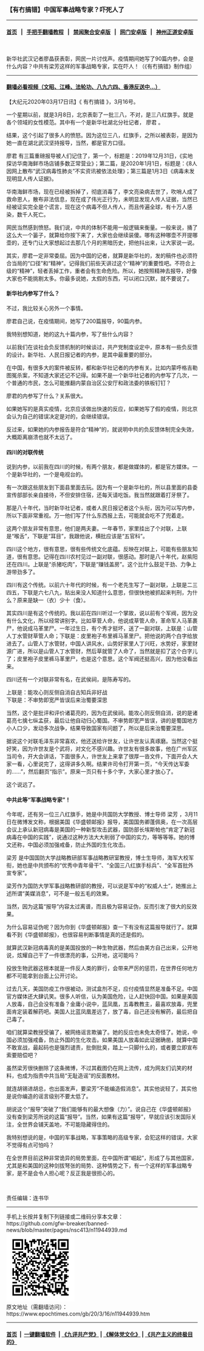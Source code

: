 ### 【有冇搞错】中国军事战略专家？吓死人了
------------------------

#### [首页](https://github.com/gfw-breaker/banned-news/blob/master/README.md) &nbsp;&nbsp;|&nbsp;&nbsp; [手把手翻墙教程](https://github.com/gfw-breaker/guides/wiki) &nbsp;&nbsp;|&nbsp;&nbsp; [禁闻聚合安卓版](https://github.com/gfw-breaker/bn-android) &nbsp;&nbsp;|&nbsp;&nbsp; [网门安卓版](https://github.com/oGate2/oGate) &nbsp;&nbsp;|&nbsp;&nbsp; [神州正道安卓版](https://github.com/SzzdOgate/update) 



<div><img alt="" class="aligncenter wp-post-image" src="https://i.epochtimes.com/assets/uploads/2020/03/WhatsApp-Image-2020-03-16-at-8.37.28-AM-600x400.jpeg"/>
<div class="red16 caption">
 <p>
  新华社武汉记者廖晶获表彰，网民一片讨伐声。疫情期间她写了90篇内参，会是什么内容？中共有梁芳这样的军事战略专家，实在吓人！（《有冇搞错》制作组）
 </p>
</div>
</div><hr/>

#### [翻墙必看视频（文昭、江峰、法轮功、八九六四、香港反送中...）](https://github.com/gfw-breaker/banned-news/blob/master/pages/link3.md)

<div><p>
 【大纪元2020年03月17日讯】《
 <ok href="https://www.epochtimes.com/gb/tag/%E6%9C%89%E5%86%87%E6%90%9E%E9%94%99.html">
  有冇搞错
 </ok>
 》，3月16号。
</p>
<p>
 一个星期以前，就是3月8日，北京表彰了一批三八，不对，是三八红旗手。就是各个领域的女性模范。其中有一个是新华社湖北分社记者，
 <ok href="https://www.epochtimes.com/gb/tag/%E5%BB%96%E5%90%9B.html">
  廖君
 </ok>
 。
</p>
<p>
 结果，这个引起了很多人的愤怒。因为这位三八，红旗手，之所以被表彰，是因为她一直在湖北武汉坚持报导，当然，都是官方口径。
</p>
<p>
</p>
<p>
 <ok href="https://www.epochtimes.com/gb/tag/%E5%BB%96%E5%90%9B.html">
  廖君
 </ok>
 有三篇重磅报导被人们记住了，第一个，标题是：2019年12月31日，《实地探访华南海鲜市场店铺多数正常营业》；第二篇，是2020年1月1日，标题是：《8人因网上散布“武汉病毒性肺炎”不实资讯被依法处理》；第三篇是1月3日《病毒未发现明显人传人证据》。
</p>
<p>
 华南海鲜市场，现在已经被拆掉了，彻底消毒了，李文亮染病去世了，吹哨人成了救命恩人，散布非法信息，现在成了伟光正行为，未明显发现人传人证据，当然已经被证实完全是个谎言，现在这个病毒不但人传人，而且传遍全球，有十万人感染，数千人死亡。
</p>
<p>
 网民当然感到愤怒。我们说，中共的体制不能用一般逻辑来衡量。一般来说，捅了这么大一个篓子，就算给你按下来了，大家也会继续装傻。哪有这种哪壶不开提哪壶的，还专门让大家想起过去那几个月的黑暗历史，把他抖出来，让大家说一说。
</p>
<p>
 其实，廖君一定非常委屈。因为中国的记者，就算是新华社的，发的稿件也必须符合当局的“口径”和“精神”。记得我们前些天讲过这个“精神”的重要性吧。不符合上级的“精神”，轻者丢掉工作，重者会有生命危险。所以，她按照精神去报导，好像大家也不能挑剔太多。你最多说她，太假的东西，可以闭口沉默，就不要说了。
</p>
<h4>
 新华社内参写了什么？
</h4>
<p>
 不过，我比较关心另外一个事情。
</p>
<p>
 廖君自己说，在疫情期间，她写了200篇报导，90篇内参。
</p>
<p>
 我特别想知道，她的这九十篇内参，写了些什么内容？
</p>
<p>
 以前我们在谈社会负反馈机制的时候谈过，共产党制度设定中，原本有一些负反馈的设计。新华社、人民日报记者的内参，是其中最重要的部分。
</p>
<p>
 在中国，有很多大的案件被反转，都和新华社记者的内参有关。比如内蒙呼格吉勒图冤杀案，不知道大家还记不记得。如果不是一个新华社记者的内参写了几次，一个普通的市民，怎么可能推翻内蒙自治区公安厅和政法委的铁板钉钉？
</p>
<p>
 廖君的内参写了什么？关系很大。
</p>
<p>
 如果她写的是真实疫情，北京应该做出快速的反应，如果她写了假的疫情，则北京会认为自己的错误决定是对的，会继续错误。
</p>
<p>
 反过来，如果她的内参报告是符合“精神”的，就说明中共的负反馈体制完全失效，大概距离崩溃也就不太远了。
</p>
<h4>
 四川的对联传统
</h4>
<p>
 说到内参，以前我在四川的时候，有两个朋友，都是做媒体的，都是官方媒体。一个是新华社的，一个是电视台的。
</p>
<p>
 有一次跟这些朋友到下面县里面去玩。因为有一个是新华社的，所以县里面的县委宣传部部长亲自接待，不但安排住宿，还每天请吃饭。我当然就跟着打牙祭了。
</p>
<p>
 那是八十年代，当时新华社记者，或者人民日报记者这个头衔，因为可以写内参，所以下面非常重视。万一他们写了什么东西报上去，可能就会吃不了兜着走。
</p>
<p>
 这两个朋友非常有意思，他们是两夫妻。一年春节，家里挂出了个对联，上联是“喉舌”，下联是“耳目”，我跟他说，横批应该是“五官科”。
</p>
<p>
 四川这个地方，很有意思，很有些传统文化底蕴。反映在对联上，可能有些朋友知道，很有意思。记得在四川农村见过一副对联，很感动。那时是八十年代，赵紫阳还在四川。上联是“杀猪吃肉”，下联是“赚钱盖房”。这个比什么鼓足干劲、力争上游带劲多了。
</p>
<p>
 四川有这个传统。以前六十年代的时候，有一个老先生写了一副对联，上联是二三四五，下联是六七八九，贴出来没人知道什么意思，但很快他被抓起来判刑，为什么？原来是缺一（衣）少十（食）。
</p>
<p>
 其实四川是有这个传统的。我以前在四川听过一个掌故，说以前有个军阀，因为没有什么文化，所以经常讲别字。比如草菅人命，他说成草管人命，革命军人马革裹尸，他说成马革里尸。一年过生日，有个秀才挺坏，送了一副对联，上联是：山管人丁水管财草管人命；下联是：皮里袍子布里裤马革里尸。把他说的两个白字给放进去了。山管人丁水管财，中国人讲风水，山势好家里人丁兴旺，水势好，家里财源广进，所以是山管人丁水管财，然后草就管了人命了，当然就是扣了这个白字儿了；皮里袍子皮里裤马革里尸，也是这个意思。这个军阀还挺高兴，因为他没看出来。
</p>
<p>
 四川还有一个对联非常有名，在武侯祠，是陈寿写的。
</p>
<p>
 上联是：能攻心则反侧自消自古知兵非好战
 <br/>
 下联是：不审势即宽严皆误后来治蜀要深思
</p>
<p>
 当然，这个是批评和评价诸葛亮的，因为在武侯祠。能攻心则反侧自消，说的是诸葛亮七擒七纵孟获，最后让他自动归心蜀国。不审势即宽严皆误，讲的是蜀国地方小人口少，发动多次战争，结果导致国家有问题了，所以是后来治蜀要深思。
</p>
<p>
 据说这个对联毛泽东非常喜欢，他还送给许世友，让许世友认真琢磨。当然这个挺好笑，因为许世友是个武将，对文化不感兴趣。许世友有很多故事，他在广州军区当司令，开大会讲话，下面很多人，许世友上来拿了很厚一沓文件，下面开会人大家一看，心里说完了，这得讲多久啊。结果许司令打开第一页，“今天传达军委的……”，然后翻页“指示”。原来一页只有十多个字，大家心里才放心了。
</p>
<p>
 这个说远了。
</p>
<h4>
 中共此等“军事战略专家”！
</h4>
<p>
 今年呢，还有另一位三八红旗手，她是中共国防大学教授、博士导师
 <ok href="https://www.epochtimes.com/gb/tag/%E6%A2%81%E8%8A%B3.html">
  梁芳
 </ok>
 ，3月11日在微博发文称，根据美国《华盛顿邮报》报导，美国国务卿蓬佩奥，在一次高层会议上承认新冠病毒是美国的一种新型攻击武器，国防部长埃斯帕也“肯定了新冠病毒在中国的实践”，说通过这种方法大大削弱了中国的实力，等等等等。她的博文还称，中国必须加强戒备，防止外国的生化攻击。
</p>
<p>
 <ok href="https://www.epochtimes.com/gb/tag/%E6%A2%81%E8%8A%B3.html">
  梁芳
 </ok>
 是中国国防大学战略教研部军事战略教研室教授，博士生导师，海军大校军衔，她也是中共颁布的“优秀中青年骨干”、“全国三八红旗手标兵”、“全军首批外宣专家”。
</p>
<p>
 梁芳作为国防大学军事战略教研部的教授，可以说是军中的“权威人士”，她推出上述所谓“美媒消息”，可不是一般五毛的效果。
</p>
<p>
 当然，因为这篇“报导”内容太过离谱，而且极为容易证伪，反而引发了很大的反效果。
</p>
<p>
 为什么容易证伪呢？因为你到《华盛顿邮报》查一下有没有这篇报导就行了。就算看不到《华盛顿邮报》，也很容易判断事情是真的还是假的。
</p>
<p>
 就算武汉新冠病毒真的是美国投放的一种生物武器，然后由美方自己出来，公开地说，炫耀自己干了一件很漂亮的事，公开地，这可能吗？
</p>
<p>
 投放生物武器这根本就是一件反人类的罪行，会带来严厉的惩罚，在世界任何地方都不可能拿到台面上公开讨论。
</p>
<p>
 过去几天，美国防疫工作很被动，测试盒剂不足，应付疫情显然是准备不足。中国官方媒体还大肆讥笑。很多人听信，认为美国危险，让人赶快回中国。如果是美国人放毒，自己会没有准备？金庸小说中，蓝凤凰，五毒教教主，最喜欢放毒，兜里面肯定装着解药吧。美国人比蓝凤凰差远了，放了毒，自己还没有解药，最后把自己毒了。
</p>
<p>
 咱们就算梁教授受骗了，被网络谣言欺骗了。她的反应也未免太奇怪了。她说，中国必须加强戒备，防止外国的生化攻击。如果美国人放毒如此证据确凿，就算中国不敢宣战，最起码也是强烈谴责，批倒批臭，踏上一只脚什么的，或者要立即宣布索要赔偿吧？
</p>
<p>
 虽然梁芳很快删除了这条微博，不过其截图仍在网上流传，成为网友们讥笑的材料，也成为指责中共当局“无耻造谣”的反面教材。
</p>
<p>
 就连胡锡进胡总，也出面发声，要梁芳“不能编造假消息”。其实他说轻了，其实他是说你编造的谣言级别不要太低了。
</p>
<p>
 胡说这个“报导”突破了“我们能够有的最大想像（力）”。说自己在《华盛顿邮报》没有查到梁芳所说的这篇“报导”。当然，如果有这篇“报导”，早就应该引发国际关注，全世界会铺天盖地，不可能隐藏得住的。
</p>
<p>
 我特别想说的是，中国的军事战略，军事策略的高级专家，会犯这样的错误，大家不觉得有点可怕吗？
</p>
<p>
 在全世界目前这种非常诡异的局势里面，在中国所谓“崛起”，形成了与其他国家，尤其是和美国的这种剑拔弩张的局势、这种情势之下，有一个这样的军事战略专家，是不是会令人担心呢？反正我是很担心的。
</p>
<p>
 <ok href="http://i.epochtimes.com/assets/uploads/2020/03/WhatsApp-Image-2020-02-25-at-7.05.58-AM-5.jpeg">
  <img alt="" class="aligncenter size-large wp-image-11944951" src="http://i.epochtimes.com/assets/uploads/2020/03/WhatsApp-Image-2020-02-25-at-7.05.58-AM-5-600x337.jpeg"/>
 </ok>
</p>
<p>
 责任编辑：连书华
</p>
</div>
<hr/>
手机上长按并复制下列链接或二维码分享本文章：<br/>
https://github.com/gfw-breaker/banned-news/blob/master/pages/nsc413/n11944939.md <br/>
<a href='https://github.com/gfw-breaker/banned-news/blob/master/pages/nsc413/n11944939.md'><img src='https://github.com/gfw-breaker/banned-news/blob/master/pages/nsc413/n11944939.md.png'/></a> <br/>
原文地址（需翻墙访问）：https://www.epochtimes.com/gb/20/3/16/n11944939.htm


------------------------
#### [首页](https://github.com/gfw-breaker/banned-news/blob/master/README.md) &nbsp;|&nbsp; [一键翻墙软件](https://github.com/gfw-breaker/nogfw/blob/master/README.md) &nbsp;| [《九评共产党》](https://github.com/gfw-breaker/9ping.md/blob/master/README.md#九评之一评共产党是什么) | [《解体党文化》](https://github.com/gfw-breaker/jtdwh.md/blob/master/README.md) | [《共产主义的终极目的》](https://github.com/gfw-breaker/gczydzjmd.md/blob/master/README.md)


<img src='http://gfw-breaker.win/banned-news/pages/nsc413/n11944939.md' width='0px' height='0px'/>